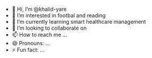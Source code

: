 - 👋 Hi, I’m @khalid-yare
- 👀 I’m interested in footbal and reading 
- 🌱 I’m currently learning smart healthcare management 
- 💞️ I’m looking to collaborate on 
- 📫 How to reach me ...
- 😄 Pronouns: ...
- ⚡ Fun fact: ...

<!---
khalid-yare/khalid-yare is a ✨ special ✨ repository because its `README.md` (this file) appears on your GitHub profile.
You can click the Preview link to take a look at your changes.
--->
